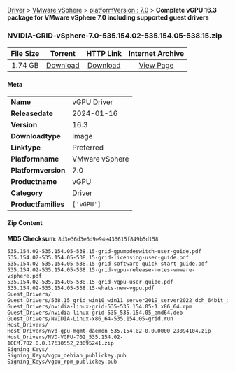 
[Driver](/README.md)  >  [VMware vSphere](/index/Driver/VMware_vSphere.md)  >  [platformVersion : 7.0](/index/Driver/VMware_vSphere/7.0.md)  >  **Complete vGPU 16.3 package for VMware vSphere 7.0 including supported guest drivers**


### NVIDIA-GRID-vSphere-7.0-535.154.02-535.154.05-538.15.zip

| **File Size** | **Torrent**  | **HTTP Link** | **Internet Archive** |
|:-------------:|:------------:|:-------------:|:--------------------:|
| 1.74 GB |  [Download](https://archive.org/download/nvgpu_NVIDIA-GRID-vSphere-7.0-535.154.02-535.154.05-538.15.zip/nvgpu_NVIDIA-GRID-vSphere-7.0-535.154.02-535.154.05-538.15.zip_archive.torrent)       | [Download](https://archive.org/compress/nvgpu_NVIDIA-GRID-vSphere-7.0-535.154.02-535.154.05-538.15.zip) | [View Page](https://archive.org/details/nvgpu_NVIDIA-GRID-vSphere-7.0-535.154.02-535.154.05-538.15.zip)       |

#### Meta

<table>
<tr><td><strong>Name</strong></td><td>vGPU Driver</td></tr>
<tr><td><strong>Releasedate</strong></td><td>2024-01-16</td></tr>
<tr><td><strong>Version</strong></td><td>16.3</td></tr>
<tr><td><strong>Downloadtype</strong></td><td>Image</td></tr>
<tr><td><strong>Linktype</strong></td><td>Preferred</td></tr>
<tr><td><strong>Platformname</strong></td><td>VMware vSphere</td></tr>
<tr><td><strong>Platformversion</strong></td><td>7.0</td></tr>
<tr><td><strong>Productname</strong></td><td>vGPU</td></tr>
<tr><td><strong>Category</strong></td><td>Driver</td></tr>
<tr><td><strong>Productfamilies</strong></td><td><code>['vGPU']</code></td></tr>
</table>

#### Zip Content

**MD5 Checksum**: `8d3e36d3e6d9e94e436615f849b5d158`

```text
535.154.02-535.154.05-538.15-grid-gpumodeswitch-user-guide.pdf
535.154.02-535.154.05-538.15-grid-licensing-user-guide.pdf
535.154.02-535.154.05-538.15-grid-software-quick-start-guide.pdf
535.154.02-535.154.05-538.15-grid-vgpu-release-notes-vmware-vsphere.pdf
535.154.02-535.154.05-538.15-grid-vgpu-user-guide.pdf
535.154.02-535.154.05-538.15-whats-new-vgpu.pdf
Guest_Drivers/
Guest_Drivers/538.15_grid_win10_win11_server2019_server2022_dch_64bit_international.exe
Guest_Drivers/nvidia-linux-grid-535-535.154.05-1.x86_64.rpm
Guest_Drivers/nvidia-linux-grid-535_535.154.05_amd64.deb
Guest_Drivers/NVIDIA-Linux-x86_64-535.154.05-grid.run
Host_Drivers/
Host_Drivers/nvd-gpu-mgmt-daemon_535.154.02-0.0.0000_23094104.zip
Host_Drivers/NVD-VGPU-702_535.154.02-1OEM.702.0.0.17630552_23095241.zip
Signing_Keys/
Signing_Keys/vgpu_debian_publickey.pub
Signing_Keys/vgpu_rpm_publickey.pub
```